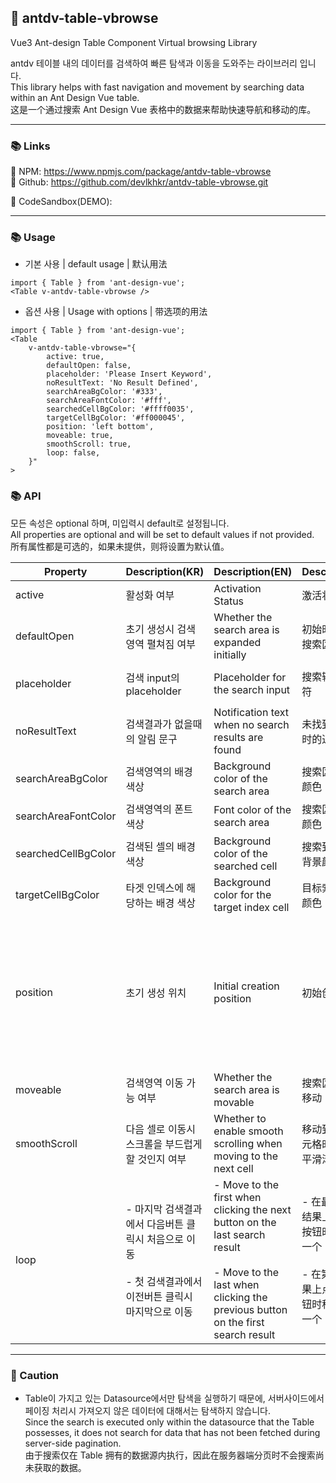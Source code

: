 ## 🔎 antdv-table-vbrowse

Vue3 Ant-design Table Component Virtual browsing Library

antdv 테이블 내의 데이터를 검색하여 빠른 탐색과 이동을 도와주는 라이브러리 입니다.  
This library helps with fast navigation and movement by searching data within an Ant Design Vue table.  
这是一个通过搜索 Ant Design Vue 表格中的数据来帮助快速导航和移动的库。

---

### 📚 Links

📌 NPM: https://www.npmjs.com/package/antdv-table-vbrowse  
📌 Github: https://github.com/devlkhkr/antdv-table-vbrowse.git

📌 CodeSandbox(DEMO):

---

### 📚 Usage

- 기본 사용 | default usage | 默认用法

```
import { Table } from 'ant-design-vue';
<Table v-antdv-table-vbrowse />
```

- 옵션 사용 | Usage with options | 带选项的用法

```
import { Table } from 'ant-design-vue';
<Table
	v-antdv-table-vbrowse="{
		active: true,
		defaultOpen: false,
		placeholder: 'Please Insert Keyword',
		noResultText: 'No Result Defined',
		searchAreaBgColor: '#333',
		searchAreaFontColor: '#fff',
		searchedCellBgColor: '#ffff0035',
		targetCellBgColor: '#ff000045',
		position: 'left bottom',
		moveable: true,
		smoothScroll: true,
		loop: false,
	}"
>
```

### 📚 API

모든 속성은 optional 하며, 미입력시 default로 설정됩니다.  
All properties are optional and will be set to default values if not provided.  
所有属性都是可选的，如果未提供，则将设置为默认值。

| Property            | Description(KR)                                                                                              | Description(EN)                                                                                                                                                     | Description(CN)                                                                                          | Type                                                                                | Default                |
| ------------------- | ------------------------------------------------------------------------------------------------------------ | ------------------------------------------------------------------------------------------------------------------------------------------------------------------- | -------------------------------------------------------------------------------------------------------- | ----------------------------------------------------------------------------------- | ---------------------- |
| active              | 활성화 여부                                                                                                  | Activation Status                                                                                                                                                   | 激活状态                                                                                                 | boolean                                                                             | true                   |
| defaultOpen         | 초기 생성시 검색영역 펼쳐짐 여부                                                                             | Whether the search area is expanded initially                                                                                                                       | 初始时是否展开搜索区域                                                                                   | boolean                                                                             | false                  |
| placeholder         | 검색 input의 placeholder                                                                                     | Placeholder for the search input                                                                                                                                    | 搜索输入的占位符                                                                                         | string                                                                              | Please Insert Keyword  |
| noResultText        | 검색결과가 없을때의 알림 문구                                                                                | Notification text when no search results are found                                                                                                                  | 未找到搜索结果时的通知文本                                                                               | string                                                                              | No Result Defined      |
| searchAreaBgColor   | 검색영역의 배경 색상                                                                                         | Background color of the search area                                                                                                                                 | 搜索区域的背景颜色                                                                                       | string                                                                              | #333 (dark grey)       |
| searchAreaFontColor | 검색영역의 폰트 색상                                                                                         | Font color of the search area                                                                                                                                       | 搜索区域的字体颜色                                                                                       | string                                                                              | #FFF (white)           |
| searchedCellBgColor | 검색된 셀의 배경 색상                                                                                        | Background color of the searched cell                                                                                                                               | 搜索到的单元格背景颜色                                                                                   | string                                                                              | #ffff0035 (yellow 35%) |
| targetCellBgColor   | 타겟 인덱스에 해당하는 배경 색상                                                                             | Background color for the target index cell                                                                                                                          | 目标索引的背景颜色                                                                                       | string                                                                              | #ff000045 (red 45%)    |
| position            | 초기 생성 위치                                                                                               | Initial creation position                                                                                                                                           | 初始创建位置                                                                                             | left bottom \| left top \| center bottom \| center top \| right bottom \| right top | left bottom            |
| moveable            | 검색영역 이동 가능 여부                                                                                      | Whether the search area is movable                                                                                                                                  | 搜索区域是否可移动                                                                                       | boolean                                                                             | true                   |
| smoothScroll        | 다음 셀로 이동시 스크롤을 부드럽게 할 것인지 여부                                                            | Whether to enable smooth scrolling when moving to the next cell                                                                                                     | 移动到下一个单元格时是否启用平滑滚动                                                                     | boolean                                                                             | false                  |
| loop                | - 마지막 검색결과에서 다음버튼 클릭시 처음으로 이동<br><br>- 첫 검색결과에서 이전버튼 클릭시 마지막으로 이동 | - Move to the first when clicking the next button on the last search result <br><br>- Move to the last when clicking the previous button on the first search result | - 在最后一个搜索结果上点击下一按钮时移动到第一个<br><br>- 在第一个搜索结果上点击上一按钮时移动到最后一个 | boolean                                                                             | false                  |

---

### 🔔 Caution

- Table이 가지고 있는 Datasource에서만 탐색을 실행하기 때문에, 서버사이드에서 페이징 처리시 가져오지 않은 데이터에 대해서는 탐색하지 않습니다.  
  Since the search is executed only within the datasource that the Table possesses, it does not search for data that has not been fetched during server-side pagination.  
  由于搜索仅在 Table 拥有的数据源内执行，因此在服务器端分页时不会搜索尚未获取的数据。
